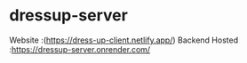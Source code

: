 # dressup-server


Website :(https://dress-up-client.netlify.app/)
Backend Hosted :https://dressup-server.onrender.com/
